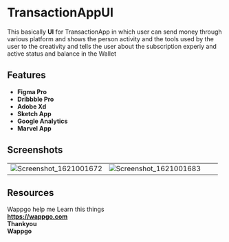# TransactionAppUI

This basically **UI** for TransactionApp in which user can send money through various platform and shows the person activity and the tools used by the user to the creativity and tells the user about the subscription experiy and active status and balance in the Wallet


## Features

* **Figma Pro**
* **Dribbble Pro**
* **Adobe Xd**
* **Sketch App**
* **Google Analytics**
* **Marvel App**



## Screenshots
|||||
|:----------------------------------------:|:-----------------------------------------:|:-----------------------------------------:|:-----------------------------------------:|
|  ![Screenshot_1621001672](https://user-images.githubusercontent.com/67942414/118283467-03447900-b4ed-11eb-9b6e-76807f820b81.png) |![Screenshot_1621001683](https://user-images.githubusercontent.com/67942414/118283544-1ce5c080-b4ed-11eb-9947-ce620ca264f3.png)


## Resources
Wappgo help me Learn this things\
**https://wappgo.com** \
**Thankyou**\
**Wappgo**
